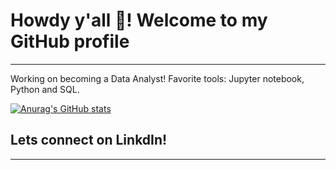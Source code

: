 # Howdy y'all 👋! Welcome to my GitHub profile
------
Working on becoming a Data Analyst! 
Favorite tools: Jupyter notebook, Python and SQL. 

[![Anurag's GitHub stats](https://github-readme-stats.vercel.app/api?username=ManuelElizaldi)](https://github.com/anuraghazra/github-readme-stats)

## Lets connect on LinkdIn! 
------
[](ManuelElizaldi/linkedinlogo.png) 
